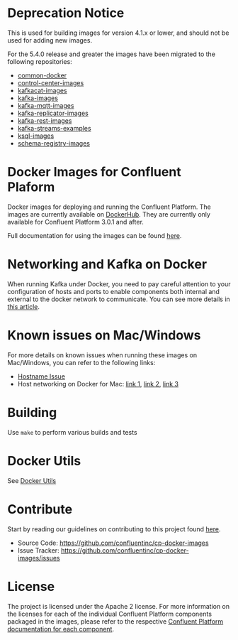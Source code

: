Deprecation Notice
===

This is used for building images for version 4.1.x or lower, and should not be used for adding new images.

For the 5.4.0 release and greater the images have been migrated to the following repositories:

* [common-docker](https://github.com/confluentinc/common-docker)
* [control-center-images](https://github.com/confluentinc/control-center-images)
* [kafkacat-images](https://github.com/confluentinc/kafkacat-images)
* [kafka-images](https://github.com/confluentinc/kafka-images)
* [kafka-mqtt-images](https://github.com/confluentinc/kafka-mqtt-images)
* [kafka-replicator-images](https://github.com/confluentinc/kafka-replicator-images)
* [kafka-rest-images](https://github.com/confluentinc/kafka-rest-images)
* [kafka-streams-examples](https://github.com/confluentinc/kafka-streams-examples)
* [ksql-images](https://github.com/confluentinc/ksql-images)
* [schema-registry-images](https://github.com/confluentinc/schema-registry-images)

# Docker Images for Confluent Plaform

Docker images for deploying and running the Confluent Platform.  The images are currently available on [DockerHub](https://hub.docker.com/u/confluentinc/).  They are currently only available for Confluent Platform 3.0.1 and after.

Full documentation for using the images can be found [here](https://docs.confluent.io/current/installation/docker/index.html).

# Networking and Kafka on Docker

When running Kafka under Docker, you need to pay careful attention to your configuration of hosts and ports to enable components both internal and external to the docker network to communicate. You can see more details in [this article](https://rmoff.net/2018/08/02/kafka-listeners-explained/).

# Known issues on Mac/Windows
	
For more details on known issues when running these images on Mac/Windows, you can refer to the following links:

* [Hostname Issue](https://forums.docker.com/t/docker-for-mac-does-not-add-docker-hostname-to-etc-hosts/8620/4)
* Host networking on Docker for Mac: [link 1](https://forums.docker.com/t/should-docker-run-net-host-work/14215), [link 2](https://forums.docker.com/t/net-host-does-not-work/17378/7), [link 3](https://forums.docker.com/t/explain-networking-known-limitations-explain-host/15205/4)

# Building

Use `make` to perform various builds and tests


# Docker Utils

See [Docker Utils](DOCKER_UTILS.md)


# Contribute

Start by reading our guidelines on contributing to this project found [here](CONTRIBUTING.md).

- Source Code: https://github.com/confluentinc/cp-docker-images
- Issue Tracker: https://github.com/confluentinc/cp-docker-images/issues


# License

The project is licensed under the Apache 2 license. For more information on the licenses for each of the individual Confluent Platform components packaged in the images, please refer to the respective [Confluent Platform documentation for each component](http://docs.confluent.io/current/platform.html).  

